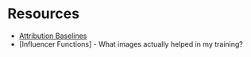 # Resources

- [Attribution Baselines](https://distill.pub/2020/attribution-baselines/)
- [Influencer Functions] - What images actually helped in my training?
